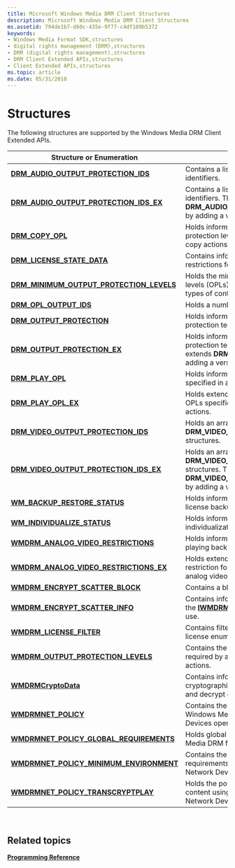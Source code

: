 ```yaml
---
title: Microsoft Windows Media DRM Client Structures
description: Microsoft Windows Media DRM Client Structures
ms.assetid: 794de1b7-d60c-435e-9f77-c4df109b5372
keywords:
- Windows Media Format SDK,structures
- digital rights management (DRM),structures
- DRM (digital rights management),structures
- DRM Client Extended APIs,structures
- Client Extended APIs,structures
ms.topic: article
ms.date: 05/31/2018
---
```


# Structures

The following structures are supported by the Windows Media DRM Client Extended APIs.



| Structure or Enumeration                                                                    | Description                                                                                                                                                 |
|---------------------------------------------------------------------------------------------|-------------------------------------------------------------------------------------------------------------------------------------------------------------|
| [**DRM\_AUDIO\_OUTPUT\_PROTECTION\_IDS**](drm-audio-output-protection-ids.md)              | Contains a list of audio output protection identifiers.                                                                                                     |
| [**DRM\_AUDIO\_OUTPUT\_PROTECTION\_IDS\_EX**](drm-audio-output-protection-ids-ex.md)       | Contains a list of audio output protection identifiers. This structure extends **DRM\_AUDIO\_OUTPUT\_PROTECTION\_IDS** by adding a version number.          |
| [**DRM\_COPY\_OPL**](drmdrm-copy-opl.md)                                                   | Holds information about the output protection levels specified in a license for copy actions.                                                               |
| [**DRM\_LICENSE\_STATE\_DATA**](drmdrm-license-state-data.md)                              | Contains information about the license restrictions for a DRM right.                                                                                        |
| [**DRM\_MINIMUM\_OUTPUT\_PROTECTION\_LEVELS**](drmdrm-minimum-output-protection-levels.md) | Holds the minimum output protection levels (OPLs) for playback of various types of content.                                                                 |
| [**DRM\_OPL\_OUTPUT\_IDS**](drmdrm-opl-output-ids.md)                                      | Holds a number of OPL output identifiers.                                                                                                                   |
| [**DRM\_OUTPUT\_PROTECTION**](drm-output-protection.md)                                    | Holds information about an output protection technology.                                                                                                    |
| [**DRM\_OUTPUT\_PROTECTION\_EX**](drm-output-protection-ex.md)                             | Holds information about an output protection technology. This structure extends **DRM\_OUTPUT\_PROTECTION** by adding a version number.                     |
| [**DRM\_PLAY\_OPL**](drmdrm-play-opl.md)                                                   | Holds information about the OPLs specified in a license for play actions.                                                                                   |
| [**DRM\_PLAY\_OPL\_EX**](drm-play-opl-ex.md)                                               | Holds extended information about the OPLs specified in a license for play actions.                                                                          |
| [**DRM\_VIDEO\_OUTPUT\_PROTECTION\_IDS**](drmdrm-video-output-protection-ids.md)           | Holds an array of **DRM\_VIDEO\_OUTPUT\_PROTECTION** structures.                                                                                            |
| [**DRM\_VIDEO\_OUTPUT\_PROTECTION\_IDS\_EX**](drm-video-output-protection-ids-ex.md)       | Holds an array of **DRM\_VIDEO\_OUTPUT\_PROTECTION** structures. This structure extends **DRM\_VIDEO\_OUTPUT\_PROTECTION\_IDS** by adding a version number. |
| [**WM\_BACKUP\_RESTORE\_STATUS**](wm-backup-restore-status.md)                             | Holds information about a pending license backup or restore operation.                                                                                      |
| [**WM\_INDIVIDUALIZE\_STATUS**](drmwm-individualize-status.md)                             | Holds information about a pending individualization process.                                                                                                |
| [**WMDRM\_ANALOG\_VIDEO\_RESTRICTIONS**](wmdrm-analog-video-restrictions.md)               | Holds information about a restriction for playing back content as analog video.                                                                             |
| [**WMDRM\_ANALOG\_VIDEO\_RESTRICTIONS\_EX**](wmdrm-analog-video-restrictions-ex.md)        | Holds extended information about a restriction for playing back content as analog video.                                                                    |
| [**WMDRM\_ENCRYPT\_SCATTER\_BLOCK**](wmdrm-encrypt-scatter-block.md)                       | Contains a block of data to be encrypted.                                                                                                                   |
| [**WMDRM\_ENCRYPT\_SCATTER\_INFO**](wmdrm-encrypt-scatter-info.md)                         | Contains information needed to configure the [**IWMDRMEncryptScatter**](iwmdrmencryptscatter.md) interface for use.                                        |
| [**WMDRM\_LICENSE\_FILTER**](wmdrm-license-filter.md)                                      | Contains filtering information for creating license enumerations.                                                                                           |
| [**WMDRM\_OUTPUT\_PROTECTION\_LEVELS**](wmdrm-output-protection-levels.md)                 | Contains the output protections levels required by a license to perform various actions.                                                                    |
| [**WMDRMCryptoData**](wmdrmcryptodata.md)                                                  | Contains information about the cryptographic algorithm used to encrypt and decrypt content.                                                                 |
| [**WMDRMNET\_POLICY**](wmdrmnet-policy.md)                                                 | Contains the policy to be used for Windows Media DRM for Network Devices operations.                                                                        |
| [**WMDRMNET\_POLICY\_GLOBAL\_REQUIREMENTS**](wmdrmnet-policy-global-requirements.md)       | Holds global requirements for Windows Media DRM for Network Devices.                                                                                        |
| [**WMDRMNET\_POLICY\_MINIMUM\_ENVIRONMENT**](wmdrmnet-policy-minimum-environment.md)       | Contains the minimum security requirements for Windows Media DRM for Network Devices.                                                                       |
| [**WMDRMNET\_POLICY\_TRANSCRYPTPLAY**](wmdrmnet-policy-transcryptplay.md)                  | Holds the policy information for playing content using Windows Media DRM for Network Devices.                                                               |



 

## Related topics

<dl> <dt>

[**Programming Reference**](drm-programming-reference.md)
</dt> </dl>

 

 




